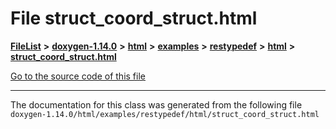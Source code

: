 

# File struct\_coord\_struct.html



[**FileList**](files.md) **>** [**doxygen-1.14.0**](dir_9d5bad020669189c90cda983471be5d0.md) **>** [**html**](dir_05d1fd8a7cdd04f638f8b23196de02e2.md) **>** [**examples**](dir_aa52e73a32d193037813a53dcfe817b6.md) **>** [**restypedef**](dir_fcfab5f546f51b8558772ebb3ba5c4ab.md) **>** [**html**](dir_4dc5ad60ca86fdd890aadb7f7be5048a.md) **>** [**struct\_coord\_struct.html**](struct__coord__struct_8html.md)

[Go to the source code of this file](struct__coord__struct_8html_source.md)





































































------------------------------
The documentation for this class was generated from the following file `doxygen-1.14.0/html/examples/restypedef/html/struct_coord_struct.html`

